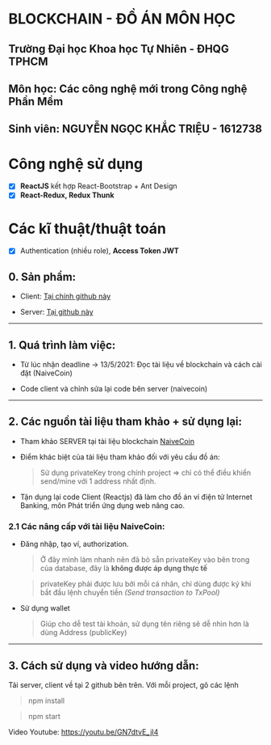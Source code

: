 # BLOCKCHAIN - ĐỒ ÁN MÔN HỌC

## Trường Đại học Khoa học Tự Nhiên - ĐHQG TPHCM

## Môn học: Các công nghệ mới trong Công nghệ Phần Mềm

## Sinh viên: NGUYỄN NGỌC KHẮC TRIỆU - 1612738

# Công nghệ sử dụng
- [x] **ReactJS** kết hợp React-Bootstrap + Ant Design
- [x] **React-Redux, Redux Thunk**

# Các kĩ thuật/thuật toán
- [x] Authentication (nhiều role), **Access Token JWT**

## 0. Sản phẩm:

-   Client: [Tại chính github này](https://github.com/khtrieu1102/blockchain-client)

-   Server: [Tại github này](https://github.com/khtrieu1102/blockchain-server)

---

## 1. Quá trình làm việc:

-   Từ lúc nhận deadline -> 13/5/2021: Đọc tài liệu về blockchain và cách cài đặt (NaiveCoin)

-   Code client và chỉnh sửa lại code bên server (naivecoin)

---

## 2. Các nguồn tài liệu tham khảo + sử dụng lại:

-   Tham khảo SERVER tại tài liệu blockchain [NaiveCoin](https://lhartikk.github.io/)

-   Điểm khác biệt của tài liệu tham khảo đối với yêu cầu đồ án:

    > Sử dụng privateKey trong chính project => chỉ có thể điều khiển send/mine với 1 address nhất định.

-   Tận dụng lại code Client (Reactjs) đã làm cho đồ án ví điện tử Internet Banking, môn Phát triển ứng dụng web nâng cao.

### 2.1 Các nâng cấp với tài liệu NaiveCoin:

-   Đăng nhập, tạo ví, authorization.

    > Ở đây mình làm nhanh nên đã bỏ sẵn privateKey vào bên trong của database, đây là **không được áp dụng thực tế**

    > privateKey phải được lưu bởi mỗi cá nhân, chỉ dùng được ký khi bắt đầu lệnh chuyển tiền _(Send transaction to TxPool)_

-   Sử dụng wallet

    > Giúp cho dễ test tài khoản, sử dụng tên riêng sẽ dễ nhìn hơn là dùng Address (publicKey)

---

## 3. Cách sử dụng và video hướng dẫn:

Tải server, client về tại 2 github bên trên.
Với mỗi project, gõ các lệnh

> npm install

> npm start

Video Youtube: https://youtu.be/GN7dtvE_jI4
